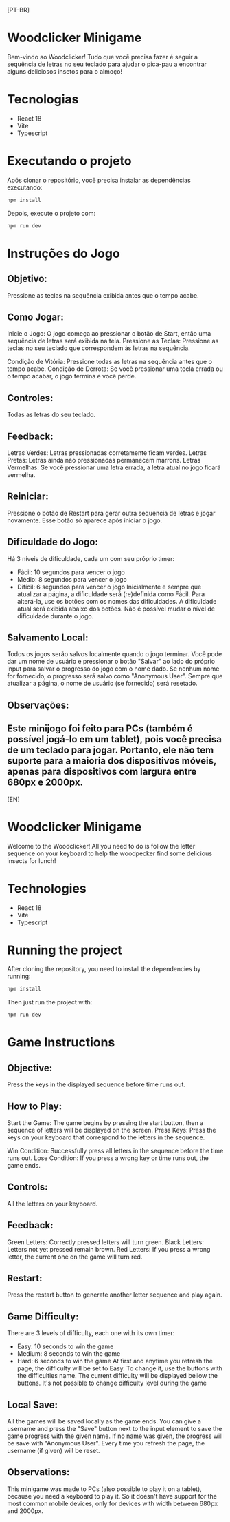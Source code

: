 [PT-BR]
# Woodclicker Minigame
Bem-vindo ao Woodclicker! Tudo que você precisa fazer é seguir a sequência de letras no seu teclado para ajudar o pica-pau a encontrar alguns deliciosos insetos para o almoço!

# Tecnologias
- React 18
- Vite
- Typescript

# Executando o projeto
Após clonar o repositório, você precisa instalar as dependências executando:
```bash
npm install
```
Depois, execute o projeto com:
```bash
npm run dev
```

# Instruções do Jogo
## Objetivo:
Pressione as teclas na sequência exibida antes que o tempo acabe.

## Como Jogar:
Inicie o Jogo: O jogo começa ao pressionar o botão de Start, então uma sequência de letras será exibida na tela.
Pressione as Teclas: Pressione as teclas no seu teclado que correspondem às letras na sequência.

Condição de Vitória: Pressione todas as letras na sequência antes que o tempo acabe.
Condição de Derrota: Se você pressionar uma tecla errada ou o tempo acabar, o jogo termina e você perde.

## Controles:
Todas as letras do seu teclado.

## Feedback:
Letras Verdes: Letras pressionadas corretamente ficam verdes.
Letras Pretas: Letras ainda não pressionadas permanecem marrons.
Letras Vermelhas: Se você pressionar uma letra errada, a letra atual no jogo ficará vermelha.

## Reiniciar:
Pressione o botão de Restart para gerar outra sequência de letras e jogar novamente.
Esse botão só aparece após iniciar o jogo.

## Dificuldade do Jogo:
Há 3 níveis de dificuldade, cada um com seu próprio timer:
- Fácil: 10 segundos para vencer o jogo
- Médio: 8 segundos para vencer o jogo
- Difícil: 6 segundos para vencer o jogo
Inicialmente e sempre que atualizar a página, a dificuldade será (re)definida como Fácil.
Para alterá-la, use os botões com os nomes das dificuldades.
A dificuldade atual será exibida abaixo dos botões.
Não é possível mudar o nível de dificuldade durante o jogo.

## Salvamento Local:
Todos os jogos serão salvos localmente quando o jogo terminar.
Você pode dar um nome de usuário e pressionar o botão "Salvar" ao lado do próprio input para salvar o progresso do jogo com o nome dado. Se nenhum nome for fornecido, o progresso será salvo como "Anonymous User".
Sempre que atualizar a página, o nome de usuário (se fornecido) será resetado.

## Observações:
Este minijogo foi feito para PCs (também é possível jogá-lo em um tablet), pois você precisa de um teclado para jogar.
Portanto, ele não tem suporte para a maioria dos dispositivos móveis, apenas para dispositivos com largura entre 680px e 2000px.
----------------------------------------------------------------------------------------------------------------------
[EN]
# Woodclicker Minigame
Welcome to the Woodclicker! All you need to do is follow the letter sequence on your keyboard to help the woodpecker find some delicious insects for lunch!

# Technologies
- React 18
- Vite
- Typescript

# Running the project
After cloning the repository, you need to install the dependencies by running:
```bash
npm install
```
Then just run the project with:
```bash
npm run dev
```

# Game Instructions
## Objective:
Press the keys in the displayed sequence before time runs out.

## How to Play:
Start the Game: The game begins by pressing the start button, then a sequence of letters will be displayed on the screen.
Press Keys: Press the keys on your keyboard that correspond to the letters in the sequence.

Win Condition: Successfully press all letters in the sequence before the time runs out.
Lose Condition: If you press a wrong key or time runs out, the game ends.

## Controls:
All the letters on your keyboard.

## Feedback:
Green Letters: Correctly pressed letters will turn green.
Black Letters: Letters not yet pressed remain brown.
Red Letters: If you press a wrong letter, the current one on the game will turn red.

## Restart:
Press the restart button to generate another letter sequence and play again.

## Game Difficulty:
There are 3 levels of difficulty, each one with its own timer:
- Easy: 10 seconds to win the game
- Medium: 8 seconds to win the game
- Hard: 6 seconds to win the game
At first and anytime you refresh the page, the difficulty will be set to Easy.
To change it, use the buttons with the difficulties name.
The current difficulty will be displayed bellow the buttons.
It's not possible to change difficulty level during the game

## Local Save:
All the games will be saved locally as the game ends.
You can give a username and press the "Save" button next to the input element to save the game progress with the given name. If no name was given, the progress will be save with "Anonymous User".
Every time you refresh the page, the username (if given) will be reset.

## Observations:
This minigame was made to PCs (also possible to play it on a tablet), because you need a keyboard to play it.
So it doesn't have support for the most common mobile devices, only for devices with width between 680px and 2000px.
